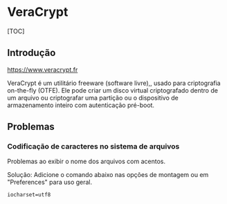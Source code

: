 # VeraCrypt

[TOC]

## Introdução

<https://www.veracrypt.fr>

VeraCrypt é um utilitário freeware (software livre),, usado para criptografia on-the-fly (OTFE). Ele pode criar um disco virtual criptografado dentro de um arquivo ou criptografar uma partição ou o dispositivo de armazenamento inteiro com autenticação pré-boot.

## Problemas

### Codificação de caracteres no sistema de arquivos

Problemas ao exibir o nome dos arquivos com acentos.

Solução: Adicione o comando abaixo nas opções de montagem ou em "Preferences"  para uso geral.

```txt
iocharset=utf8
```
